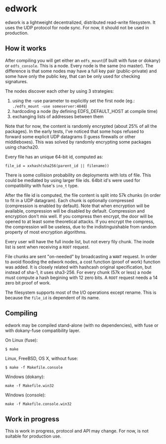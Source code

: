 # edwork
edwork is a lightweight decentralized, distributed read-write filesystem. It uses the UDP protocol for node sync. For now, it should not be used in production.

How it works
------------

After compiling you will get either an `edfs_mount`(if built with fuse or dokany) or `edfs_console`. This is a node. Every node is the same (no master). The difference is that some nodes may have a full key pair (public-private) and some have only the public key, that can be only used for checking signatures.

The nodes discover each other by using 3 strategies:
1. using the -use parameter to explicitly set the first node (eg.: `./edfs_mount -use someserver:4848`)
2. hardcoding a node (by defining EDFS_DEFAULT_HOST at compile time)
3. exchanging lists of addresses between them

Note that for now, the content is randomly encrypted (about 25% of all the packages). In the early tests, I've noticed that some hops refused to forward some explicit UDP datagrams (I guess firewalls or other middleboxes). This was solved by randomly encrypting some packages using chacha20.

Every file has an unique 64-bit id, computed as:
```
file_id = xxhash(sha256(parent_id || filename))
```

There is some collision probability on deployments with lots of file. This could be mediated by using larger file ids. 64bit id's were used for compatibility with fuse's `ino_t` type.

After the file id is computed, the file content is split into 57k chunks (in order to fit in a UDP datagram). Each chunk is optionally compressed (compression is enabled by default). Note that when encryption will be available, compression will be disabled by default. Compression and encryption don't mix well. If you compress then encrypt, the door will be opened to at least some theoretical attacks. If you encrypt the compress, the compression will be useless, due to the indistinguishable from random property of most encryption algorithms.

Every user will have the full inode list, but not every fily chunk. The inode list is sent when receiving a `ROOT` request.

File chunks are sent "on-needed" by broadcasting a ``WANT`` request. In order to avoid flooding the edwork nodes, a cost function (proof of work) function was added. It is closely related with hashcash original specification, but instead of sha-1, it uses sha3-256. For every chunk (57k or less) a node must compute a hash begining with 12 zero bits. A `ROOT` request needs a 14 zero bit  proof of work.

The filesystem supports most of the I/O operations except rename. This is because the `file_id` is dependent of its name.

Compiling
------------

edwork may be compiled stand-alone (with no dependencies), with fuse or with dokany-fuse compatibility layer.

On Linux (fuse):
```
$ make
```

Linux, FreeBSD, OS X, without fuse:
```
$ make -f Makefile.console
```

Windows (dokany):
```
make -f Makefile.win32
```

Windows (console):
```
make -f Makefile.console.win32
```

Work in progress
------------
This is work in progress, protocol and API may change. For now, is not suitable for production use.

